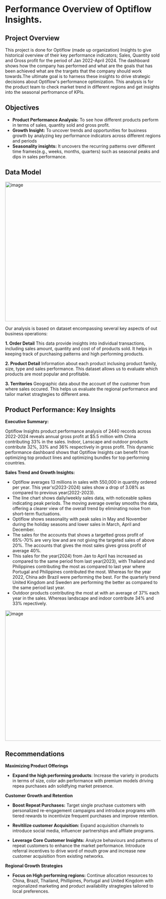 # Performance Overview of Optiflow Insights.
## Project Overview
This project is done for Optiflow (made up organization) Insights to give historical overview of their key performance indicators; Sales, Quantity sold and Gross profit for the period of Jan 2022-April 2024. The dashboard shows how the company has performed and what are the goals that has been achieved what are the trargets that the company should work towards.The ultimate goal is to harness these insights to drive strategic decisions about Optiflow's performance optimization. This analysis is for the product team to check market trend in different regions and get insights into the seasonal perfromance of KPIs.

## Objectives
- **Product Performance Analysis:** To see how different products perform in terms of sales, quantity sold and gross profit.
- **Growth Insight:** To uncover trends and opportunities for business growth by analyzing key performance indicators across different regions and periods
- **Seasonality insights:** It uncovers the recurring patterns over different time frames(e.g., weeks, months, quarters) such as seasonal peaks and dips in sales performance.

## Data Model
  
  <img width="1000" height="450" alt="image" src="https://github.com/user-attachments/assets/215ee6f6-4329-42fe-9842-3d0036537896">


 Our analysis is based on dataset encompassing several key aspects of out business operations:
 
 **1. Order Detail** This data provide insights into individual transactions, including sales amount, quantity and cost of of products sold. It helps in keeping track of purchasing patterns and high performing products.
 
 **2. Product Detail** Information about each product inclusing product family, size, type and sales performance. This dataset allows us to evaluate which products are most popular and profitable.
 
**3. Territories** Geographic data about the account of the customer from where sales occured. This helps us evaluate the regional performance and tailor market stragtegies to different area.

## Product Performance: Key Insights

**Executive Summary:**

Optiflow Insights product performance analysis of 2440 records across 2022-2024 reveals annual gross profit at $5.5 million with China contributing 33% in the sales. Indoor, Lanscape and outdoor products contribute 32%, 33% and 36% respectively in gross profit. This dynamic performance dashboard shows that Optiflow Insights can benefit from optimizing top product lines and optimizing bundles for top performing countries.

**Sales Trend and Growth Insights:**
- Optiflow averages 13 millions in sales with 550,000 in quantity ordered per year. This year's(2023-2024) sales show a drop of 3.08% as compared to previous year(2022-2023).
- The line chart shows daily/weekly sales data, with noticeable spikes indicating peak periods. The moving average overlay smooths the data, offering a clearer view of the overall trend by eliminating noise from short-term fluctuations. 
- Optiflow shows seasonality with peak sales in May and November during the holiday seasons and lower sales in March, April and December.
- The sales for the accounts that shows a targetted gross profit of 65%-70% are very low and are not giving the targeted sales of above 20%. The accounts that gives the most sales gives gross profit of average 40%.
- This sales for the year(2024) from Jan to April has increased as compared to the same period from last year(2023), with Thailand and Philippines contributing the most as compared to last year where Portugal and Philippines contributed the most. Whereas for the year 2022, China adn Brazil were performing the best. For the quarterly trend United Kingdom and Sweden are performing the better as compared to the same period last year. 
- Outdoor products contributing the most at with an average of 37% each year in the sales. Whereas landscape and indoor contribute 34% and 33% repectively.



<img width="1000" height="420" alt="image" src="https://github.com/user-attachments/assets/ae3e4ce1-4f21-4f27-9b06-01186721f2ac">


## Recommendations
**Maximizing Product Offerings** 

- **Expand the high performing products**: Increase the variety in products in terms of size, color adn performance with premium models driving repea purchases adn solidfying market presence.

**Customer Growth and Retention**

- **Boost Repeat Purchases:** Target single pruchase customers with personalized re-engagement campaigns and introduce programs with tiered rewards to incentivize frequent purchases and improve retention.

- **Revitilize customer Acquisition:** Expand acquisition channels to introduce social media, influencer partnerships and affliate programs.
- **Leverage Core Customer Insights:** Analyze behaviours and patterns of repeat customers to enhance the market performance. Introduce referral incentives to drive word of mouth grow and increase new customer acquisition from existing networks.

**Regional Growth Strategies**
- **Focus on High performing regions:** Continue allocation resources to China, Brazil, Thailand, Phillipines, Portugal and United Kingdom with regionalized marketing and product availability stragtegies tailored to local preferences.



 
